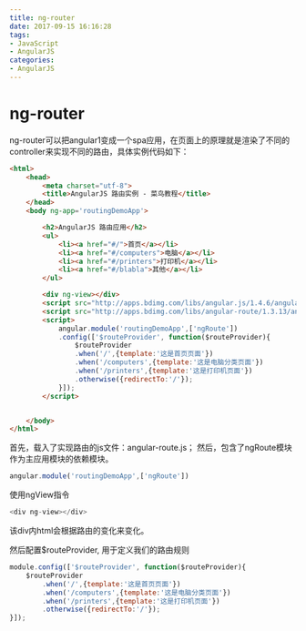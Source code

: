 ```yaml
---
title: ng-router
date: 2017-09-15 16:16:28
tags:
- JavaScript
- AngularJS
categories:
- AngularJS
---
```


# ng-router

ng-router可以把angular1变成一个spa应用，在页面上的原理就是渲染了不同的controller来实现不同的路由，具体实例代码如下：
```html
<html>
    <head>
        <meta charset="utf-8">
        <title>AngularJS 路由实例 - 菜鸟教程</title>
    </head>
    <body ng-app='routingDemoApp'>

        <h2>AngularJS 路由应用</h2>
        <ul>
            <li><a href="#/">首页</a></li>
            <li><a href="#/computers">电脑</a></li>
            <li><a href="#/printers">打印机</a></li>
            <li><a href="#/blabla">其他</a></li>
        </ul>

        <div ng-view></div>
        <script src="http://apps.bdimg.com/libs/angular.js/1.4.6/angular.min.js"></script>
        <script src="http://apps.bdimg.com/libs/angular-route/1.3.13/angular-route.js"></script>
        <script>
            angular.module('routingDemoApp',['ngRoute'])
            .config(['$routeProvider', function($routeProvider){
                $routeProvider
                .when('/',{template:'这是首页页面'})
                .when('/computers',{template:'这是电脑分类页面'})
                .when('/printers',{template:'这是打印机页面'})
                .otherwise({redirectTo:'/'});
            }]);
        </script>


    </body>
</html>
```

首先，载入了实现路由的js文件：angular-route.js； 然后，包含了ngRoute模块作为主应用模块的依赖模块。
```js
angular.module('routingDemoApp',['ngRoute'])
```
使用ngView指令
```js
<div ng-view></div>
```
该div内html会根据路由的变化来变化。

然后配置$routeProvider, 用于定义我们的路由规则

```js
module.config(['$routeProvider', function($routeProvider){
    $routeProvider
        .when('/',{template:'这是首页页面'})
        .when('/computers',{template:'这是电脑分类页面'})
        .when('/printers',{template:'这是打印机页面'})
        .otherwise({redirectTo:'/'});
}]);
```

